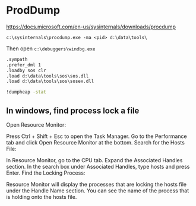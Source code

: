 # ProdDump

<https://docs.microsoft.com/en-us/sysinternals/downloads/procdump>

`c:\sysinternals\procdump.exe -ma <pid> d:\data\tools\`

Then open `c:\debuggers\windbg.exe`

```cmd
.sympath
.prefer_dml 1
.loadby sos clr
.load d:\data\tools\sos\sos.dll
.load d:\data\tools\sos\sosex.dll

!dumpheap -stat
```

## In windows, find process lock a file

Open Resource Monitor:

Press Ctrl + Shift + Esc to open the Task Manager.
Go to the Performance tab and click Open Resource Monitor at the bottom.
Search for the Hosts File:

In Resource Monitor, go to the CPU tab.
Expand the Associated Handles section.
In the search box under Associated Handles, type hosts and press Enter.
Find the Locking Process:

Resource Monitor will display the processes that are locking the hosts file under the Handle Name section.
You can see the name of the process that is holding onto the hosts file.
